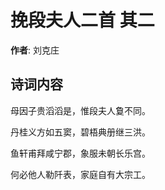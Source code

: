 # 挽段夫人二首  其二

**作者**: 刘克庄

## 诗词内容

母因子贵滔滔是，惟段夫人敻不同。

丹桂义方如五窦，碧梧典册继三洪。

鱼轩甫拜咸宁郡，象服未朝长乐宫。

何必他人勒阡表，家庭自有大宗工。

